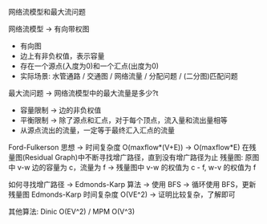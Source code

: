 网络流模型和最大流问题

网络流模型 -> 有向带权图
* 有向图
* 边上有非负权值，表示容量
* 存在一个源点(入度为0)和一个汇点(出度为0)
* 实际场景: 水管通路 / 交通图 / 网络流量 / 分配问题 / (二分图)匹配问题

最大流问题 -> 网络流模型中的最大流量是多少?t
* 容量限制 -> 边的非负权值
* 平衡限制 -> 除了源点和汇点，对于每个顶点，流入量和流出量相等
* 从源点流出的流量，一定等于最终汇入汇点的流量

Ford-Fulkerson 思想 -> 时间复杂度 O(maxflow*(V+E)) -> O(maxflow*E)
在残量图(Residual Graph)中不断寻找增广路径，直到没有增广路径为止
残量图: 
原图中 v-w 边的容量为 c，流量为 f -> 残量图中 v-w 的权值为 c - f, w-v 的权值为 f

如何寻找增广路径 -> Edmonds-Karp 算法 -> 使用 BFS -> 循环使用 BFS，更新残量图
Edmonds-Karp 时间复杂度 O(VE^2) -> 证明比较复杂，了解即可

其他算法: Dinic O(EV^2) / MPM O(V^3)
